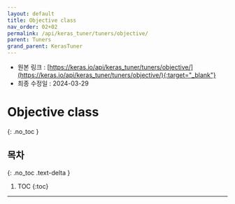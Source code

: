 ```yaml
---
layout: default
title: Objective class
nav_order: 02+02
permalink: /api/keras_tuner/tuners/objective/
parent: Tuners
grand_parent: KerasTuner
---
```


* 원본 링크 : [https://keras.io/api/keras_tuner/tuners/objective/](https://keras.io/api/keras_tuner/tuners/objective/){:target="_blank"}
* 최종 수정일 : 2024-03-29

# Objective class
{: .no_toc }

## 목차
{: .no_toc .text-delta }

1. TOC
{:toc}

---
